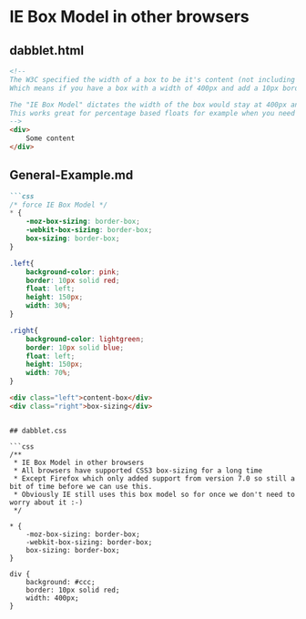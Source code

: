 # IE Box Model in other browsers

## dabblet.html

```html
<!--
The W3C specified the width of a box to be it's content (not including padding or borders).
Which means if you have a box with a width of 400px and add a 10px border the box will resize to 420px width.

The "IE Box Model" dictates the width of the box would stay at 400px and it incorporates a 10px border.
This works great for percentage based floats for example when you need to add padding to the floated elements.
-->
<div>
	Some content
</div>

```

## General-Example.md

```markdown
```css
/* force IE Box Model */
* {
    -moz-box-sizing: border-box;
    -webkit-box-sizing: border-box;
    box-sizing: border-box;
}

.left{
    background-color: pink;
    border: 10px solid red;
    float: left;
    height: 150px;
    width: 30%;
}

.right{
    background-color: lightgreen;
    border: 10px solid blue;
    float: left;
    height: 150px;
    width: 70%;
}
```

```html
<div class="left">content-box</div>
<div class="right">box-sizing</div>
```
```

## dabblet.css

```css
/**
 * IE Box Model in other browsers
 * All browsers have supported CSS3 box-sizing for a long time 
 * Except Firefox which only added support from version 7.0 so still a bit of time before we can use this.
 * Obviously IE still uses this box model so for once we don't need to worry about it :-)
 */

* { 
    -moz-box-sizing: border-box;
    -webkit-box-sizing: border-box;
    box-sizing: border-box; 
}
    
div {
    background: #ccc;
    border: 10px solid red;
    width: 400px;
}

```

